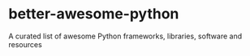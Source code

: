 # better-awesome-python
A curated list of awesome Python frameworks, libraries, software and resources
